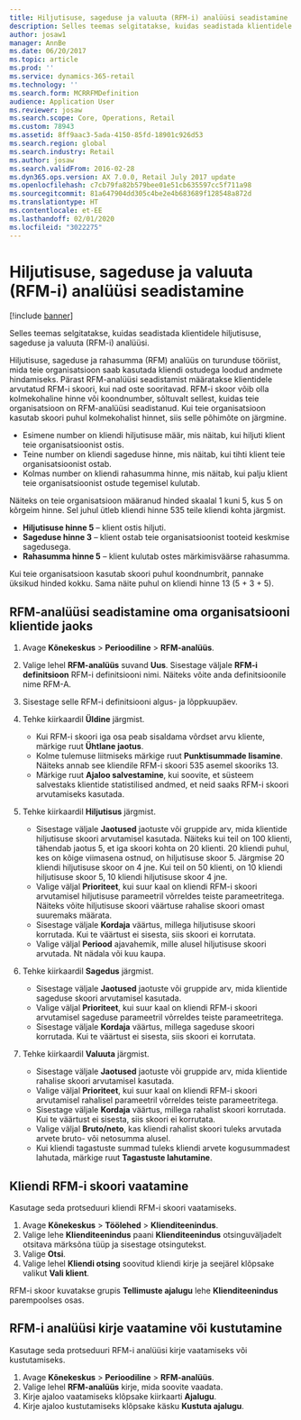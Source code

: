 ```yaml
---
title: Hiljutisuse, sageduse ja valuuta (RFM-i) analüüsi seadistamine
description: Selles teemas selgitatakse, kuidas seadistada klientidele hiljutisuse, sageduse ja valuuta (RFM-i) analüüsi.
author: josaw1
manager: AnnBe
ms.date: 06/20/2017
ms.topic: article
ms.prod: ''
ms.service: dynamics-365-retail
ms.technology: ''
ms.search.form: MCRRFMDefinition
audience: Application User
ms.reviewer: josaw
ms.search.scope: Core, Operations, Retail
ms.custom: 78943
ms.assetid: 8ff9aac3-5ada-4150-85fd-18901c926d53
ms.search.region: global
ms.search.industry: Retail
ms.author: josaw
ms.search.validFrom: 2016-02-28
ms.dyn365.ops.version: AX 7.0.0, Retail July 2017 update
ms.openlocfilehash: c7cb79fa82b579bee01e51cb635597cc5f711a98
ms.sourcegitcommit: 81a647904dd305c4be2e4b683689f128548a872d
ms.translationtype: HT
ms.contentlocale: et-EE
ms.lasthandoff: 02/01/2020
ms.locfileid: "3022275"
---
```

# <a name="set-up-recency-frequency-and-monetary-rfm-analysis"></a>Hiljutisuse, sageduse ja valuuta (RFM-i) analüüsi seadistamine

[!include [banner](includes/banner.md)]

Selles teemas selgitatakse, kuidas seadistada klientidele hiljutisuse, sageduse ja valuuta (RFM-i) analüüsi.

Hiljutisuse, sageduse ja rahasumma (RFM) analüüs on turunduse tööriist, mida teie organisatsioon saab kasutada kliendi ostudega loodud andmete hindamiseks. Pärast RFM-analüüsi seadistamist määratakse klientidele arvutatud RFM-i skoori, kui nad oste sooritavad. RFM-i skoor võib olla kolmekohaline hinne või koondnumber, sõltuvalt sellest, kuidas teie organisatsioon on RFM-analüüsi seadistanud. Kui teie organisatsioon kasutab skoori puhul kolmekohalist hinnet, siis selle põhimõte on järgmine.

- Esimene number on kliendi hiljutisuse määr, mis näitab, kui hiljuti klient teie organisatsioonist ostis.
- Teine number on kliendi sageduse hinne, mis näitab, kui tihti klient teie organisatsioonist ostab.
- Kolmas number on kliendi rahasumma hinne, mis näitab, kui palju klient teie organisatsioonist ostude tegemisel kulutab.

Näiteks on teie organisatsioon määranud hinded skaalal 1 kuni 5, kus 5 on kõrgeim hinne. Sel juhul ütleb kliendi hinne 535 teile kliendi kohta järgmist.

- **Hiljutisuse hinne 5** – klient ostis hiljuti.
- **Sageduse hinne 3** – klient ostab teie organisatsioonist tooteid keskmise sagedusega.
- **Rahasumma hinne 5** – klient kulutab ostes märkimisväärse rahasumma.

Kui teie organisatsioon kasutab skoori puhul koondnumbrit, pannake üksikud hinded kokku. Sama näite puhul on kliendi hinne 13 (5 + 3 + 5).

## <a name="set-up-rfm-analysis-for-the-customers-in-your-organization"></a>RFM-analüüsi seadistamine oma organisatsiooni klientide jaoks

1. Avage **Kõnekeskus** \> **Perioodiline** \> **RFM-analüüs**.
2. Valige lehel **RFM-analüüs** suvand **Uus**. Sisestage väljale **RFM-i definitsioon** RFM-i definitsiooni nimi. Näiteks võite anda definitsioonile nime RFM-A.
3. Sisestage selle RFM-i definitsiooni algus- ja lõppkuupäev.
4. Tehke kiirkaardil **Üldine** järgmist.

    - Kui RFM-i skoori iga osa peab sisaldama võrdset arvu kliente, märkige ruut **Ühtlane jaotus**.
    - Kolme tulemuse liitmiseks märkige ruut **Punktisummade lisamine**. Näiteks annab see kliendile RFM-i skoori 535 asemel skooriks 13.
    - Märkige ruut **Ajaloo salvestamine**, kui soovite, et süsteem salvestaks klientide statistilised andmed, et neid saaks RFM-i skoori arvutamiseks kasutada.

5. Tehke kiirkaardil **Hiljutisus** järgmist.

    - Sisestage väljale **Jaotused** jaotuste või gruppide arv, mida klientide hiljutisuse skoori arvutamisel kasutada. Näiteks kui teil on 100 klienti, tähendab jaotus 5, et iga skoori kohta on 20 klienti. 20 kliendi puhul, kes on kõige viimasena ostnud, on hiljutisuse skoor 5. Järgmise 20 kliendi hiljutisuse skoor on 4 jne. Kui teil on 50 klienti, on 10 kliendi hiljutisuse skoor 5, 10 kliendi hiljutisuse skoor 4 jne.
    - Valige väljal **Prioriteet**, kui suur kaal on kliendi RFM-i skoori arvutamisel hiljutisuse parameetril võrreldes teiste parameetritega. Näiteks võite hiljutisuse skoori väärtuse rahalise skoori omast suuremaks määrata.
    - Sisestage väljale **Kordaja** väärtus, millega hiljutisuse skoori korrutada. Kui te väärtust ei sisesta, siis skoori ei korrutata.
    - Valige väljal **Periood** ajavahemik, mille alusel hiljutisuse skoori arvutada. Nt nädala või kuu kaupa.

6. Tehke kiirkaardil **Sagedus** järgmist.

    - Sisestage väljale **Jaotused** jaotuste või gruppide arv, mida klientide sageduse skoori arvutamisel kasutada.
    - Valige väljal **Prioriteet**, kui suur kaal on kliendi RFM-i skoori arvutamisel sageduse parameetril võrreldes teiste parameetritega.
    - Sisestage väljale **Kordaja** väärtus, millega sageduse skoori korrutada. Kui te väärtust ei sisesta, siis skoori ei korrutata.

7. Tehke kiirkaardil **Valuuta** järgmist.

    - Sisestage väljale **Jaotused** jaotuste või gruppide arv, mida klientide rahalise skoori arvutamisel kasutada.
    - Valige väljal **Prioriteet**, kui suur kaal on kliendi RFM-i skoori arvutamisel rahalisel parameetril võrreldes teiste parameetritega.
    - Sisestage väljale **Kordaja** väärtus, millega rahalist skoori korrutada. Kui te väärtust ei sisesta, siis skoori ei korrutata.
    - Valige väljal **Bruto/neto**, kas kliendi rahalist skoori tuleks arvutada arvete bruto- või netosumma alusel.
    - Kui kliendi tagastuste summad tuleks kliendi arvete kogusummadest lahutada, märkige ruut **Tagastuste lahutamine**.

## <a name="view-a-customers-rfm-score"></a>Kliendi RFM-i skoori vaatamine

Kasutage seda protseduuri kliendi RFM-i skoori vaatamiseks.

1. Avage **Kõnekeskus** \> **Töölehed** \> **Klienditeenindus**.
2. Valige lehe **Klienditeenindus** paani **Klienditeenindus** otsinguväljadelt otsitava märksõna tüüp ja sisestage otsingutekst.
3. Valige **Otsi**.
4. Valige lehel **Kliendi otsing** soovitud kliendi kirje ja seejärel klõpsake valikut **Vali klient**.

RFM-i skoor kuvatakse grupis **Tellimuste ajalugu** lehe **Klienditeenindus** parempoolses osas.

## <a name="view-or-clear-the-history-of-an-rfm-analysis-record"></a>RFM-i analüüsi kirje vaatamine või kustutamine

Kasutage seda protseduuri RFM-i analüüsi kirje vaatamiseks või kustutamiseks.

1. Avage **Kõnekeskus** \> **Perioodiline** \> **RFM-analüüs**.
2. Valige lehel **RFM-analüüs** kirje, mida soovite vaadata.
3. Kirje ajaloo vaatamiseks klõpsake kiirkaarti **Ajalugu**.
4. Kirje ajaloo kustutamiseks klõpsake käsku **Kustuta ajalugu**.
